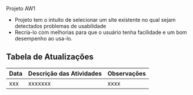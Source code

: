 Projeto AW1

- Projeto tem o intuito de selecionar um site existente no qual sejam detectados problemas de usabilidade
- Recria-lo com melhorias para que o usuário tenha facilidade e um bom desempenho ao usa-lo.


## Tabela de Atualizações 


| Data     | Descrição das Atividades | Observações |
| -------- | ------------------------ | ----------- |
| xxx     | xxxxxxx                   | xxxx        |



